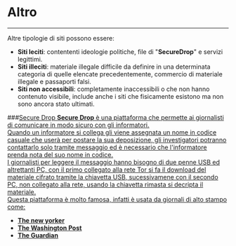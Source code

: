 # Altro
---
Altre tipologie di siti possono essere:
* **Siti leciti**: contententi ideologie politiche, file di "**SecureDrop**" e servizi legittimi.
* **Siti illeciti**: materiale illegale difficile da definire in una determinata categoria di quelle elencate precedentemente, commercio di materiale illegale e passaporti falsi.
* **Siti non accessibili**: completamente inaccessibili o che non hanno contenuto visibile, include anche i siti che fisicamente esistono ma non sono ancora stato ultimati.

###<u>Secure Drop<u/>
**Secure Drop** è una piattaforma che permette ai giornalisti di comunicare in modo sicuro con gli informatori.<br/>
Quando un informatore si collega gli viene assegnata un nome in codice casuale che userà per postare la sua deposizione, gli investigatori potranno contattarlo solo tramite messaggio ed è necessario che l'informatore prenda nota del suo nome in codice.<br/>
I giornalisti per leggere il messaggio hanno bisogno di due penne USB ed altrettanti PC, con il primo collegato alla rete Tor si fa il download del materiale cifrato tramite la chiavetta USB, sucessivamene con il secondo PC, non collegato alla rete, usando la chiavetta rimasta si decripta il materiale.<br/>
Questa piattaforma è molto famosa, infatti è usata da giornali di alto stampo come:
* **The new yorker**
* **The Washington Post**
* **The Guardian**



